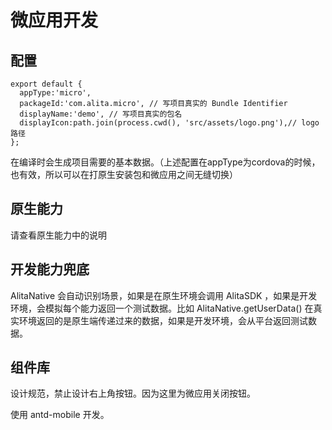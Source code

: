 # 微应用开发

## 配置

```
export default {
  appType:'micro',
  packageId:'com.alita.micro', // 写项目真实的 Bundle Identifier
  displayName:'demo', // 写项目真实的包名
  displayIcon:path.join(process.cwd(), 'src/assets/logo.png'),// logo 路径
};
```

在编译时会生成项目需要的基本数据。（上述配置在appType为cordova的时候，也有效，所以可以在打原生安装包和微应用之间无缝切换）

## 原生能力

请查看原生能力中的说明

## 开发能力兜底

AlitaNative 会自动识别场景，如果是在原生环境会调用 AlitaSDK ，如果是开发环境，会模拟每个能力返回一个测试数据。比如 AlitaNative.getUserData() 在真实环境返回的是原生端传递过来的数据，如果是开发环境，会从平台返回测试数据。

## 组件库

设计规范，禁止设计右上角按钮。因为这里为微应用关闭按钮。

使用 antd-mobile 开发。